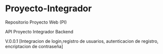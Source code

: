 # Proyecto-Integrador
Repositorio Proyecto Web (PI)


API Proyecto Integrador Backend

V.0.0.1
[Integracion de login,registro de usuarios, autenticacion de registro, encriptacion de contraseña]

